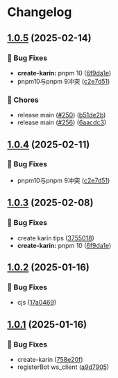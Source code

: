 # Changelog

## [1.0.5](https://github.com/lingdu2333/Karin/compare/create-karin-v1.0.4...create-karin-v1.0.5) (2025-02-14)


### 🐛 Bug Fixes

* **create-karin:** pnpm 10 ([6f9da1e](https://github.com/lingdu2333/Karin/commit/6f9da1e8efaf5a2b7895f886012e3bdb0eb0d058))
* pnpm10与pnpm 9冲突 ([c2e7d51](https://github.com/lingdu2333/Karin/commit/c2e7d5129e0ff122ddce474e359f402221028740))


### 🎫 Chores

* release main ([#250](https://github.com/lingdu2333/Karin/issues/250)) ([b51de2b](https://github.com/lingdu2333/Karin/commit/b51de2beee7fbf407d019db82ae1a20976fd1507))
* release main ([#256](https://github.com/lingdu2333/Karin/issues/256)) ([6aacdc3](https://github.com/lingdu2333/Karin/commit/6aacdc34e9fab343b6ff7b9e4a36352ff513bd50))

## [1.0.4](https://github.com/KarinJS/Karin/compare/create-karin-v1.0.3...create-karin-v1.0.4) (2025-02-11)


### 🐛 Bug Fixes

* pnpm10与pnpm 9冲突 ([c2e7d51](https://github.com/KarinJS/Karin/commit/c2e7d5129e0ff122ddce474e359f402221028740))

## [1.0.3](https://github.com/KarinJS/Karin/compare/create-karin-v1.0.2...create-karin-v1.0.3) (2025-02-08)


### 🐛 Bug Fixes

* create karin tips ([3755018](https://github.com/KarinJS/Karin/commit/3755018ded673aea5c40ba95365ba13082a4f4f1))
* **create-karin:** pnpm 10 ([6f9da1e](https://github.com/KarinJS/Karin/commit/6f9da1e8efaf5a2b7895f886012e3bdb0eb0d058))

## [1.0.2](https://github.com/KarinJS/Karin/compare/create-karin-v1.0.1...create-karin-v1.0.2) (2025-01-16)


### 🐛 Bug Fixes

* cjs ([17a0469](https://github.com/KarinJS/Karin/commit/17a0469cf50bd75c18153287b74323b500e7c1b1))

## [1.0.1](https://github.com/KarinJS/Karin/compare/create-karin-v1.0.0...create-karin-v1.0.1) (2025-01-16)


### 🐛 Bug Fixes

* create-karin ([758e20f](https://github.com/KarinJS/Karin/commit/758e20f2d824d23a998fe85c02883e1db53148f9))
* registerBot ws_client ([a9d7905](https://github.com/KarinJS/Karin/commit/a9d7905b5c0c739eb1e8c64beafb658a3c12c64d))
